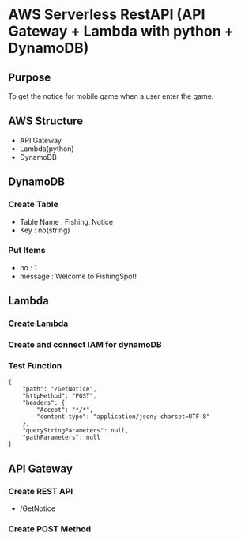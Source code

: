 # AWS Serverless RestAPI (API Gateway + Lambda with python + DynamoDB)

## Purpose
To get the notice for mobile game when a user enter the game.

## AWS Structure
- API Gateway
- Lambda(python)
- DynamoDB

## DynamoDB
### Create Table
- Table Name : Fishing_Notice
- Key : no(string)
### Put Items
- no : 1
- message : Welcome to FishingSpot!

## Lambda
### Create Lambda
### Create and connect IAM for dynamoDB
### Test Function
```
{
    "path": "/GetNotice",
    "httpMethod": "POST",
    "headers": {
        "Accept": "*/*",
        "content-type": "application/json; charset=UTF-8"
    },
    "queryStringParameters": null,
    "pathParameters": null
}
```

## API Gateway
### Create REST API
- /GetNotice
### Create POST Method


